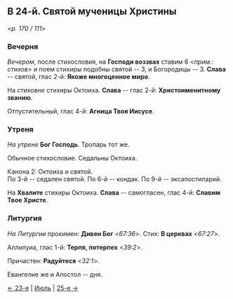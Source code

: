 
## В 24-й. Святой мученицы Христины

<*p. 170 / 111*>

### Вечерня

*Вечером*, после стихословия, на **Господи воззвах** ставим 6 <*прим.: стихов*> 
и поем стихиры подобны святой -- 3, и Богородицы -- 3. 
**Слава** -- святой, глас 2-й: **Якоже многоценное миро**.  

На *стиховне* стихиры Октоиха. 
**Слава** -- глас 2-й: **Христоименитному званию**.        

Отпустительный, глас 4-й: **Агница Твоя Иисусе**. 

### Утреня

*На утрене* **Бог Господь**. Тропарь тот же. 

Обычное стихословие. Седальны Октоиха. 

Канона 2: Октоиха и святой.    
По 3-й -- седален святой. 
По 6-й -- кондак. 
По 9-й -- эксапостиларий. 

На **Хвалите** стихиры Октоиха. 
**Слава** -- самогласен, глас 4-й: **Славим Твое Христе**. 

### Литургия

*На Литургии* прокимен: **Дивен Бог** <*67:36*>. 
Стих: **В церквах** <*67:27*>.

Аллилуиа, глас 1-й: **Терпя, потерпех** <*39:2*>.  
 
Причастен: **Радуйтеся** <*32:1*>. 

Евангелие же и Апостол -- дня. 

[← 23-е](07_23_MES.ru.md) | [Июль](README.md#24-й) | [25-е →](07_25_MES.ru.md)
